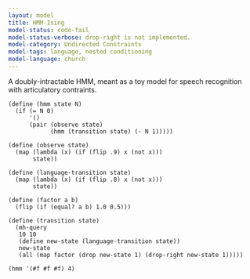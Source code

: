 ```yaml
---
layout: model
title: HMM-Ising
model-status: code-fail
model-status-verbose: drop-right is not implemented.
model-category: Undirected Constraints
model-tags: language, nested conditioning
model-language: church
---
```


A doubly-intractable HMM, meant as a toy model for speech
recognition with articulatory contraints.

    (define (hmm state N)
      (if (= N 0)
          '()
          (pair (observe state)
                (hmm (transition state) (- N 1)))))
    
    (define (observe state)
      (map (lambda (x) (if (flip .9) x (not x)))
           state))
    
    (define (language-transition state)
      (map (lambda (x) (if (flip .8) x (not x)))
           state))
    
    (define (factor a b)
      (flip (if (equal? a b) 1.0 0.5)))
    
    (define (transition state)
      (mh-query
       10 10
       (define new-state (language-transition state))
       new-state
       (all (map factor (drop new-state 1) (drop-right new-state 1)))))
    
    (hmm '(#f #f #f) 4)
